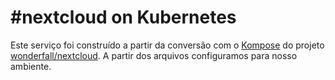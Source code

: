 #nextcloud on Kubernetes
======
Este serviço foi construído a partir da conversão com o [Kompose](https://github.com/kubernetes-incubator/kompose) do projeto [wonderfall/nextcloud](https://store.docker.com/community/images/wonderfall/nextcloud).  A partir dos arquivos configuramos para nosso ambiente.
